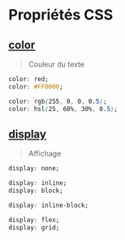 # Propriétés CSS

## [color](https://developer.mozilla.org/fr/docs/Web/CSS/color)

> Couleur du texte

```css
color: red;
color: #FF0000;

color: rgb(255, 0, 0, 0.5);
color: hsl(25, 60%, 30%, 0.5);
```

## [display](https://developer.mozilla.org/fr/docs/Web/CSS/display)

> Affichage

```css
display: none;

display: inline;
display: block;

display: inline-block;

display: flex;
display: grid;
```
